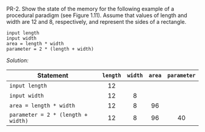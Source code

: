 PR-2. Show the state of the memory for the following example of a procedural
paradigm (see Figure 1.11). Assume that values of length and width are 12 and 8,
respectively, and represent the sides of a rectangle.

```
input length
input width
area = length * width
parameter = 2 * (length + width)
```

*Solution:*  

| Statement                          | `length` | `width` | `area` | `parameter` |
|------------------------------------|:--------:|:-------:|:------:|:-----------:|
| `input length`                     |    12    |         |        |             |
| `input width`                      |    12    |    8    |        |             |
| `area = length * width`            |    12    |    8    |   96   |             |
| `parameter = 2 * (length + width)` |    12    |    8    |   96   |     40      |

